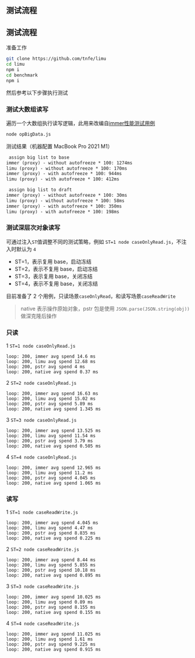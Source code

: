 ## 测试流程

## 测试流程
准备工作
```bash
git clone https://github.com/tnfe/limu
cd limu
npm i
cd benchmark
npm i
```
然后参考以下步骤执行测试

### 测试大数组读写
遍历一个大数组执行读写逻辑，此用来改编自[immer性能测试用例](https://github.com/immerjs/immer/blob/main/__performance_tests__/add-data.mjs)
```bash
node opBigData.js
```

测试结果（机器配置 MacBook Pro 2021 M1）
```txt
 assign big list to base
immer (proxy) - without autofreeze * 100: 1274ms
limu (proxy) - without autofreeze * 100: 170ms
immer (proxy) - with autofreeze * 100: 944ms
limu (proxy) - with autofreeze * 100: 412ms

 assign big list to draft
immer (proxy) - without autofreeze * 100: 30ms
limu (proxy) - without autofreeze * 100: 58ms
immer (proxy) - with autofreeze * 100: 350ms
limu (proxy) - with autofreeze * 100: 198ms
```

### 测试深层次对象读写

可通过注入`ST`值调整不同的测试策略，例如 `ST=1 node caseOnlyRead.js`，不注入时默认为 `4`

- ST=1，表示复用 base，启动冻结
- ST=2，表示不复用 base，启动冻结
- ST=3，表示复用 base，关闭冻结
- ST=4，表示不复用 base，关闭冻结

目前准备了 2 个用例，只读场景`caseOnlyRead`，和读写场景`caseReadWrite`

> native 表示操作原始对象，pstr 包是使用 `JSON.parse(JSON.string(obj))` 做深克隆后操作

### 只读

1 `ST=1 node caseOnlyRead.js`

```
loop: 200, immer avg spend 14.6 ms
loop: 200, limu avg spend 12.68 ms
loop: 200, pstr avg spend 4 ms
loop: 200, native avg spend 0.37 ms
```

2 `ST=2 node caseOnlyRead.js`

```
loop: 200, immer avg spend 16.63 ms
loop: 200, limu avg spend 15.02 ms
loop: 200, pstr avg spend 5.89 ms
loop: 200, native avg spend 1.345 ms
```

3 `ST=3 node caseOnlyRead.js`

```
loop: 200, immer avg spend 13.525 ms
loop: 200, limu avg spend 11.54 ms
loop: 200, pstr avg spend 3.79 ms
loop: 200, native avg spend 0.505 ms
```

4 `ST=4 node caseOnlyRead.js`

```
loop: 200, immer avg spend 12.965 ms
loop: 200, limu avg spend 11.2 ms
loop: 200, pstr avg spend 4.045 ms
loop: 200, native avg spend 1.065 ms
```

### 读写

1 `ST=1 node caseReadWrite.js`

```
loop: 200, immer avg spend 4.045 ms
loop: 200, limu avg spend 4.47 ms
loop: 200, pstr avg spend 8.835 ms
loop: 200, native avg spend 0.225 ms
```

2 `ST=2 node caseReadWrite.js`

```
loop: 200, immer avg spend 8.44 ms
loop: 200, limu avg spend 5.855 ms
loop: 200, pstr avg spend 10.18 ms
loop: 200, native avg spend 0.895 ms
```

3 `ST=3 node caseReadWrite.js`

```
loop: 200, immer avg spend 10.025 ms
loop: 200, limu avg spend 0.89 ms
loop: 200, pstr avg spend 8.155 ms
loop: 200, native avg spend 0.155 ms
```

4 `ST=4 node caseReadWrite.js`

```
loop: 200, immer avg spend 11.025 ms
loop: 200, limu avg spend 1.61 ms
loop: 200, pstr avg spend 9.225 ms
loop: 200, native avg spend 0.915 ms
```
